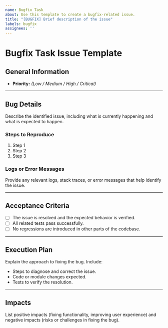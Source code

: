 ```yaml
---
name: Bugfix Task
about: Use this template to create a bugfix-related issue.
title: "[BUGFIX] Brief description of the issue"
labels: bugfix
assignees: ''
---
```


# Bugfix Task Issue Template

## General Information
- **Priority:** *(Low / Medium / High / Critical)*

---

## Bug Details
Describe the identified issue, including what is currently happening and what is expected to happen.

### Steps to Reproduce
1. Step 1
2. Step 2
3. Step 3

### Logs or Error Messages
Provide any relevant logs, stack traces, or error messages that help identify the issue.

---

## Acceptance Criteria
- [ ] The issue is resolved and the expected behavior is verified.
- [ ] All related tests pass successfully.
- [ ] No regressions are introduced in other parts of the codebase.

---

## Execution Plan
Explain the approach to fixing the bug. Include:
- Steps to diagnose and correct the issue.
- Code or module changes expected.
- Tests to verify the resolution.

---

## Impacts
List positive impacts (fixing functionality, improving user experience) and negative impacts (risks or challenges in fixing the bug).
